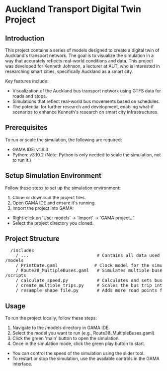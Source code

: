 # Auckland Transport Digital Twin Project
## Introduction
This project contains a series of models designed to create a digital twin of Auckland's transport network. The goal is to visualize the simulation in a way that accurately reflects real-world conditions and data. This project was developed for Kenneth Johnson, a lecturer at AUT, who is interested in researching smart cities, specifically Auckland as a smart city.

Key features include:

* Visualization of the Auckland bus transport network using GTFS data for roads and stops.
* Simulations that reflect real-world bus movements based on schedules.
* The potential for further research and development, enabling what-if scenarios to enhance Kenneth's research on smart city infrastructures.

## Prerequisites
To run or scale the simulation, the following are required:

* GAMA IDE: v1.9.3
* Python: v3.10.2 (Note: Python is only needed to scale the simulation, not to run it.)


## Setup Simulation Environment
Follow these steps to set up the simulation environment:

1. Clone or download the project files.
2. Open GAMA IDE and ensure it's running.
3. Import the project into GAMA:
* Right-click on 'User models' → 'Import' → 'GAMA project...'
* Select the project directory you cloned.

## Project Structure
<pre>
  /includes
    / ...                          # Contains all data used to run the model, such as bus data, roads, stops, etc.
/models
    / PrintDate.gaml              # Clock model for the simulation
    / Route38_MultipleBuses.gaml   # Simulates multiple buses following a schedule on Route 38
/scripts
    / calculate_speed.py           # Calculates and sets bus speeds throughout the route
    / create_multiple_trips.py     # Scales the bus trip into a full schedule based on departure times
    / resample_shape_file.py       # Adds more road points for accurate routing
</pre>

## Usage
To run the project locally, follow these steps:

1. Navigate to the /models directory in GAMA IDE.
2. Select the model you want to run (e.g., Route38_MultipleBuses.gaml).
3. Click the green 'main' button to open the simulation.
4. Once in the simulation mode, click the green play button to start.
* You can control the speed of the simulation using the slider tool.
* To restart or stop the simulation, use the available controls in the GAMA interface.

